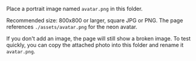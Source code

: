 Place a portrait image named `avatar.png` in this folder.

Recommended size: 800x800 or larger, square JPG or PNG. The page references `./assets/avatar.png` for the neon avatar.

If you don't add an image, the page will still show a broken image. To test quickly, you can copy the attached photo into this folder and rename it `avatar.png`.
